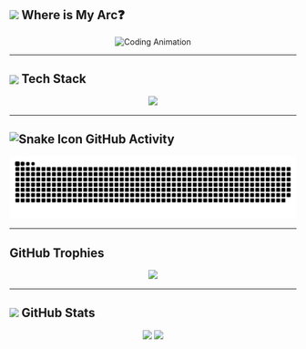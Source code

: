 <h2>
  <img src="https://em-content.zobj.net/source/microsoft-teams/363/lady-beetle_1f41e.png" width="30" />
  Where is My Arc❓
</h2>
<p align="center">
  <img src="https://media.giphy.com/media/qgQUggAC3Pfv687qPC/giphy.gif" width="300" alt="Coding Animation" />
</p>





---

<h2 >
  <img src="https://em-content.zobj.net/source/microsoft-teams/363/fire_1f525.png" width="30" style="vertical-align: middle;" />
  Tech Stack
</h2>
<p align="center">
  <img src="https://skillicons.dev/icons?i=c,cpp,python,js,ts,html,css,bootstrap,tailwind,react,redux,nextjs,vite,nodejs,express,nestjs,graphql,npm,postman,git,github,jquery,sass,vercel,figma&perline=10" />
</p>


---
<h2>
  <img src="https://em-content.zobj.net/source/animated-noto-color-emoji/356/snake_1f40d.gif" width="30" alt="Snake Icon" />
  GitHub Activity
</h2>
<p align="center">
  <img src="https://raw.githubusercontent.com/devMohamed-Hassan/devMohamed-Hassan/output/github-snake-dark.svg" alt="GitHub Snake" />
</p>

---

## GitHub Trophies

<p align="center">
  <img src="https://github-profile-trophy.vercel.app/?username=devMohamed-Hassan&theme=radical&margin-w=15&no-bg=true&no-frame=true&column=8" />
</p>

---

<h2>
  <img src="https://em-content.zobj.net/source/microsoft-teams/363/rocket_1f680.png" width="30" />
  GitHub Stats
</h2>

<p align="center">
  
   <span>
    <img src="https://github-readme-stats.vercel.app/api/top-langs/?username=devMohamed-Hassan&layout=compact&theme=radical&langs_count=10" height="160" />
  </span>
  
  <span>
    <img src="https://github-readme-stats.vercel.app/api?username=devMohamed-Hassan&show_icons=true&include_all_commits=true&count_private=true&hide_title=true&theme=radical&rank_icon=github" height="160" />
  </span>
  
</p>
